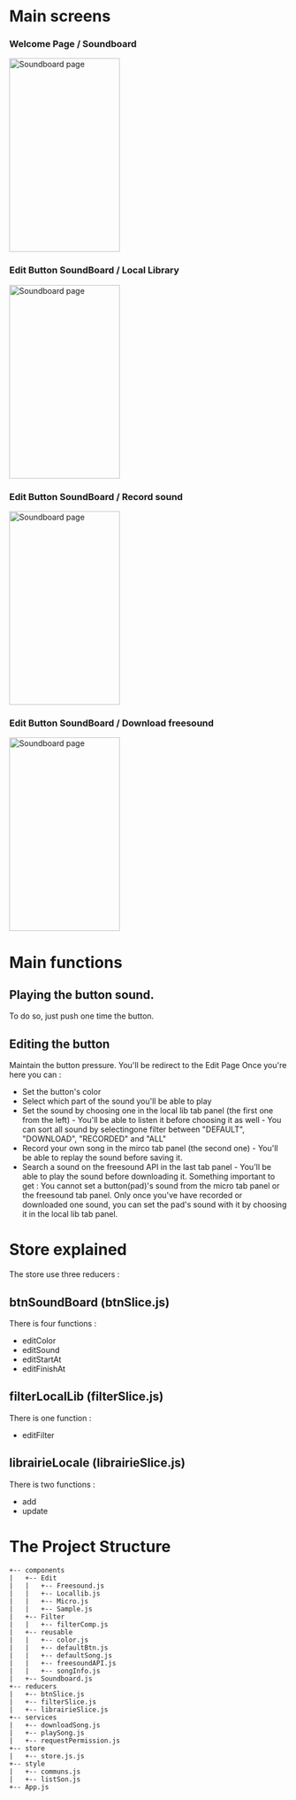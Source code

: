 # Main screens 
<h3>Welcome Page / Soundboard</h3><img src="./assets/soundboard.jpg" alt="Soundboard page" width="200" height="350"><h3>Edit Button SoundBoard / Local Library</h3><img src="./assets/localLib.jpg" alt="Soundboard page" width="200" height="350"><h3>Edit Button SoundBoard / Record sound</h3><img src="./assets/micro.jpg" alt="Soundboard page" width="200" height="350"><h3>Edit Button SoundBoard / Download freesound</h3><img src="./assets/freesound.jpg" alt="Soundboard page" width="200" height="350">

# Main functions
## Playing the button sound.
To do so, just push one time the button.
## Editing the button 
Maintain the button pressure. You'll be redirect to the Edit Page
Once you're here you can : 
* Set the button's color
* Select which part of the sound you'll be able to play
* Set the sound by choosing one in the local lib tab panel (the first one from the left) - You'll be able to listen it before choosing it as well - You can sort all sound by selectingone filter between "DEFAULT", "DOWNLOAD", "RECORDED" and "ALL"
* Record your own song in the mirco tab panel (the second one) - You'll be able to replay the sound before saving it.
* Search a sound on the freesound API in the last tab panel - You'll be able to play the sound before downloading it.
Something important to get : You cannot set a button(pad)'s sound from the micro tab panel or the freesound tab panel. Only once you've have recorded or downloaded one sound,
you can set the pad's sound with it by choosing it in the local lib tab panel.
# Store explained

The store use three reducers :
## btnSoundBoard (btnSlice.js)
There is four functions :
* editColor
* editSound
* editStartAt
* editFinishAt
## filterLocalLib (filterSlice.js)
There is one function :
* editFilter
## librairieLocale (librairieSlice.js)
There is two functions : 
* add
* update



# The Project Structure

    +-- components
    |   +-- Edit
    |   |   +-- Freesound.js
    |   |   +-- Locallib.js
    |   |   +-- Micro.js
    |   |   +-- Sample.js
    |   +-- Filter
    |   |   +-- filterComp.js
    |   +-- reusable
    |   |   +-- color.js
    |   |   +-- defaultBtn.js
    |   |   +-- defaultSong.js
    |   |   +-- freesoundAPI.js
    |   |   +-- songInfo.js
    |   +-- Soundboard.js
    +-- reducers
    |   +-- btnSlice.js
    |   +-- filterSlice.js
    |   +-- librairieSlice.js
    +-- services
    |   +-- downloadSong.js
    |   +-- playSong.js
    |   +-- requestPermission.js
    +-- store
    |   +-- store.js.js
    +-- style
    |   +-- communs.js
    |   +-- listSon.js
    +-- App.js
